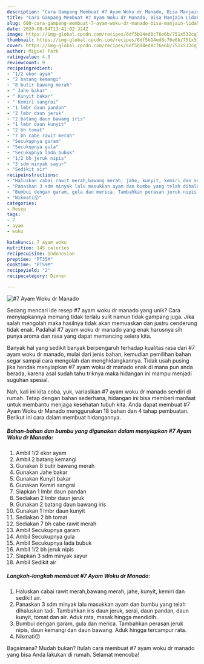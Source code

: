 ```yaml
---
description: "Cara Gampang Membuat #7 Ayam Woku dr Manado, Bisa Manjain Lidah"
title: "Cara Gampang Membuat #7 Ayam Woku dr Manado, Bisa Manjain Lidah"
slug: 600-cara-gampang-membuat-7-ayam-woku-dr-manado-bisa-manjain-lidah
date: 2020-08-04T13:41:02.324Z
image: https://img-global.cpcdn.com/recipes/6df5b14ed8c76e6b/751x532cq70/7-ayam-woku-dr-manado-foto-resep-utama.jpg
thumbnail: https://img-global.cpcdn.com/recipes/6df5b14ed8c76e6b/751x532cq70/7-ayam-woku-dr-manado-foto-resep-utama.jpg
cover: https://img-global.cpcdn.com/recipes/6df5b14ed8c76e6b/751x532cq70/7-ayam-woku-dr-manado-foto-resep-utama.jpg
author: Miguel Park
ratingvalue: 4.5
reviewcount: 9
recipeingredient:
- "1/2 ekor ayam"
- "2 batang kemangi"
- "8 butir bawang merah"
- " Jahe bakar"
- " Kunyit bakar"
- " Kemiri sangrai"
- "1 lmbr daun pandan"
- "2 lmbr daun jeruk"
- "2 batang daun bawang iris"
- "1 lmbr daun kunyit"
- "2 bh tomat"
- "7 bh cabe rawit merah"
- "Secukupnya garam"
- "Secukupnya gula"
- "Secukupnya lada bubuk"
- "1/2 bh jeruk nipis"
- "3 sdm minyak sayur"
- "Sedikit air"
recipeinstructions:
- "Haluskan cabai rawit merah,bawang merah, jahe, kunyit, kemiri dan sedikit air."
- "Panaskan 3 sdm minyak lalu masukkan ayam dan bumbu yang telah dihaluskan tadi. Tambahkan iris daun jeruk, serai, daun pandan, daun kunyit, tomat dan air. Aduk rata, masak hingga mendidih."
- "Bumbui dengan garam, gula dan merica. Tambahkan perasan jeruk nipis, daun kemangi dan daun bawang. Aduk hingga tercampur rata."
- "Nikmati😚"
categories:
- Resep
tags:
- 7
- ayam
- woku

katakunci: 7 ayam woku 
nutrition: 145 calories
recipecuisine: Indonesian
preptime: "PT35M"
cooktime: "PT59M"
recipeyield: "2"
recipecategory: Dinner

---
```



![#7 Ayam Woku dr Manado](https://img-global.cpcdn.com/recipes/6df5b14ed8c76e6b/751x532cq70/7-ayam-woku-dr-manado-foto-resep-utama.jpg)

Sedang mencari ide resep #7 ayam woku dr manado yang unik? Cara menyiapkannya memang tidak terlalu sulit namun tidak gampang juga. Jika salah mengolah maka hasilnya tidak akan memuaskan dan justru cenderung tidak enak. Padahal #7 ayam woku dr manado yang enak harusnya sih punya aroma dan rasa yang dapat memancing selera kita.



Banyak hal yang sedikit banyak berpengaruh terhadap kualitas rasa dari #7 ayam woku dr manado, mulai dari jenis bahan, kemudian pemilihan bahan segar sampai cara mengolah dan menghidangkannya. Tidak usah pusing jika hendak menyiapkan #7 ayam woku dr manado enak di mana pun anda berada, karena asal sudah tahu triknya maka hidangan ini mampu menjadi suguhan spesial.


Nah, kali ini kita coba, yuk, variasikan #7 ayam woku dr manado sendiri di rumah. Tetap dengan bahan sederhana, hidangan ini bisa memberi manfaat untuk membantu menjaga kesehatan tubuh kita. Anda dapat membuat #7 Ayam Woku dr Manado menggunakan 18 bahan dan 4 tahap pembuatan. Berikut ini cara dalam membuat hidangannya.

<!--inarticleads1-->

##### Bahan-bahan dan bumbu yang digunakan dalam menyiapkan #7 Ayam Woku dr Manado:

1. Ambil 1/2 ekor ayam
1. Ambil 2 batang kemangi
1. Gunakan 8 butir bawang merah
1. Gunakan  Jahe bakar
1. Gunakan  Kunyit bakar
1. Gunakan  Kemiri sangrai
1. Siapkan 1 lmbr daun pandan
1. Sediakan 2 lmbr daun jeruk
1. Gunakan 2 batang daun bawang iris
1. Gunakan 1 lmbr daun kunyit
1. Sediakan 2 bh tomat
1. Sediakan 7 bh cabe rawit merah
1. Ambil Secukupnya garam
1. Ambil Secukupnya gula
1. Ambil Secukupnya lada bubuk
1. Ambil 1/2 bh jeruk nipis
1. Siapkan 3 sdm minyak sayur
1. Ambil Sedikit air




<!--inarticleads2-->

##### Langkah-langkah membuat #7 Ayam Woku dr Manado:

1. Haluskan cabai rawit merah,bawang merah, jahe, kunyit, kemiri dan sedikit air.
1. Panaskan 3 sdm minyak lalu masukkan ayam dan bumbu yang telah dihaluskan tadi. Tambahkan iris daun jeruk, serai, daun pandan, daun kunyit, tomat dan air. Aduk rata, masak hingga mendidih.
1. Bumbui dengan garam, gula dan merica. Tambahkan perasan jeruk nipis, daun kemangi dan daun bawang. Aduk hingga tercampur rata.
1. Nikmati😚




Bagaimana? Mudah bukan? Itulah cara membuat #7 ayam woku dr manado yang bisa Anda lakukan di rumah. Selamat mencoba!
